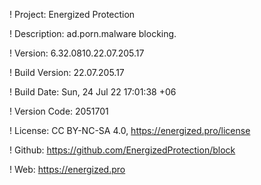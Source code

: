 ! Project: Energized Protection

! Description: ad.porn.malware blocking.

! Version: 6.32.0810.22.07.205.17

! Build Version: 22.07.205.17

! Build Date: Sun, 24 Jul 22 17:01:38 +06

! Version Code: 2051701

! License: CC BY-NC-SA 4.0, https://energized.pro/license

! Github: https://github.com/EnergizedProtection/block

! Web: https://energized.pro
